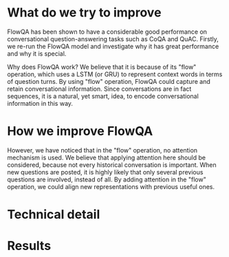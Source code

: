 # What do we try to improve

FlowQA has been shown to have a considerable good performance on conversational question-answering tasks such as CoQA and QuAC. Firstly, we re-run the FlowQA model and investigate why it has great performance and why it is special. 

Why does FlowQA work? We believe that it is because of its "flow" operation, which uses a LSTM (or GRU) to represent context words in terms of question turns. By using "flow" operation, FlowQA could capture and retain conversational information. Since
conversations are in fact sequences, it is a natural, yet smart, idea, to encode conversational information in this way.

# How we improve FlowQA

However, we have noticed that in the "flow" operation, no attention mechanism is used. We believe that applying attention here should be considered, because not every historical conversation is important. When new questions are posted, it is highly likely that only several previous questions are involved, instead of all. By adding attention in the "flow" operation, we could align new representations with previous useful ones.

# Technical detail

# Results

